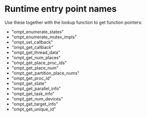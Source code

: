 # Runtime entry point names

Use these together with the lookup function to get function pointers: 

- "ompt_enumerate_states"
- "ompt_enumerate_mutex_impls"
- "ompt_set_callback"
- "ompt_get_callback"
- "ompt_get_thread_data"
- "ompt_get_num_places"
- "ompt_get_place_proc_ids"
- "ompt_get_place_num"
- "ompt_get_partition_place_nums"
- "ompt_get_proc_id"
- "ompt_get_state"
- "ompt_get_parallel_info"
- "ompt_get_task_info"
- "ompt_get_num_devices"
- "ompt_get_target_info"
- "ompt_get_unique_id"
